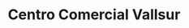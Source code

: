 ---
title: "Centro Comercial Vallsur"
url: /valladolid/centro-comercial-vallsur/
shop: Einkaufszentrum
---